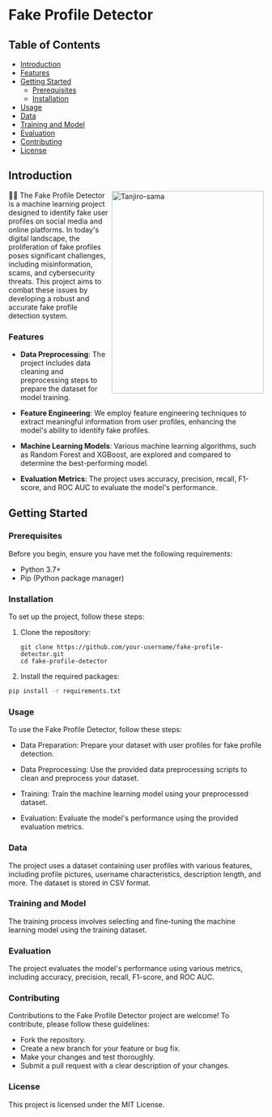 # Fake Profile Detector

## Table of Contents

- [Introduction](#introduction)
- [Features](#features)
- [Getting Started](#getting-started)
  - [Prerequisites](#prerequisites)
  - [Installation](#installation)
- [Usage](#usage)
- [Data](#data)
- [Training and Model](#training-and-model)
- [Evaluation](#evaluation)
- [Contributing](#contributing)
- [License](#license)

## Introduction
<img align='right' src="https://github.com/anupammaurya6767/FakeProfileIdentifier/blob/main/assets/fake.jpg" alt="Tanjiro-sama" width="300" height="400">
🕵️‍♂️ The Fake Profile Detector is a machine learning project designed to identify fake user profiles on social media and online platforms. In today's digital landscape, the proliferation of fake profiles poses significant challenges, including misinformation, scams, and cybersecurity threats. This project aims to combat these issues by developing a robust and accurate fake profile detection system.



### Features

- **Data Preprocessing**: The project includes data cleaning and preprocessing steps to prepare the dataset for model training.

- **Feature Engineering**: We employ feature engineering techniques to extract meaningful information from user profiles, enhancing the model's ability to identify fake profiles.

- **Machine Learning Models**: Various machine learning algorithms, such as Random Forest and XGBoost, are explored and compared to determine the best-performing model.

- **Evaluation Metrics**: The project uses accuracy, precision, recall, F1-score, and ROC AUC to evaluate the model's performance.

## Getting Started

### Prerequisites

Before you begin, ensure you have met the following requirements:

- Python 3.7+
- Pip (Python package manager)

### Installation

To set up the project, follow these steps:

1. Clone the repository:

   ```shell
   git clone https://github.com/your-username/fake-profile-detector.git
   cd fake-profile-detector
   ```

2. Install the required packages:

```bash
pip install -r requirements.txt
```
### Usage
To use the Fake Profile Detector, follow these steps:
 - Data Preparation: Prepare your dataset with user profiles for fake profile detection.

 - Data Preprocessing: Use the provided data preprocessing scripts to clean and preprocess your dataset.

 - Training: Train the machine learning model using your preprocessed dataset.

 - Evaluation: Evaluate the model's performance using the provided evaluation metrics.


###  Data
The project uses a dataset containing user profiles with various features, including profile pictures, username characteristics, description length, and more. The dataset is stored in CSV format.

###  Training and Model
The training process involves selecting and fine-tuning the machine learning model using the training dataset.


### Evaluation
The project evaluates the model's performance using various metrics, including accuracy, precision, recall, F1-score, and ROC AUC.



### Contributing
Contributions to the Fake Profile Detector project are welcome! To contribute, please follow these guidelines:

 - Fork the repository.
 - Create a new branch for your feature or bug fix.
 - Make your changes and test thoroughly.
 - Submit a pull request with a clear description of your changes.

### License
This project is licensed under the MIT License.
